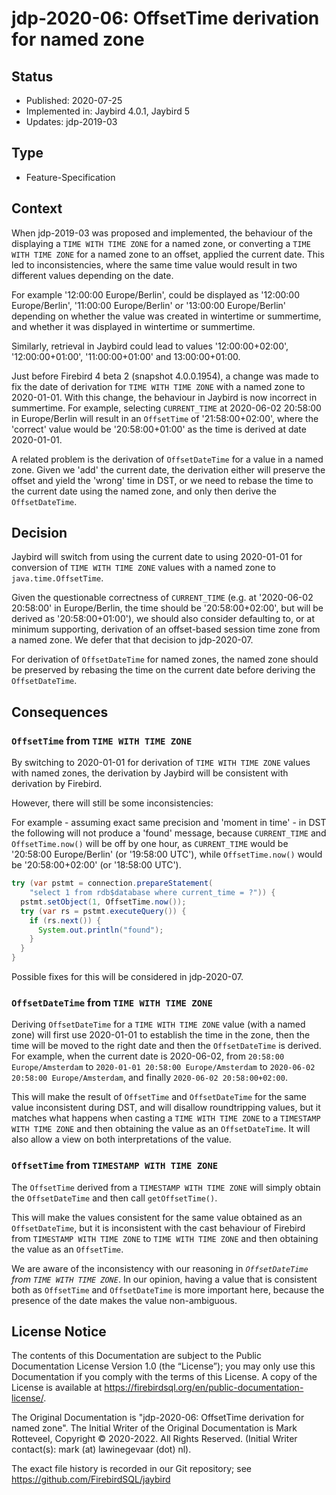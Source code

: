 <!--
SPDX-FileCopyrightText: Copyright 2020-2022 Mark Rotteveel
SPDX-License-Identifier: LicenseRef-PDL-1.0
-->
# jdp-2020-06: OffsetTime derivation for named zone

## Status

- Published: 2020-07-25
- Implemented in: Jaybird 4.0.1, Jaybird 5
- Updates: jdp-2019-03

## Type

- Feature-Specification

## Context

When jdp-2019-03 was proposed and implemented, the behaviour of the displaying
a `TIME WITH TIME ZONE` for a named zone, or converting a `TIME WITH TIME ZONE`
for a named zone to an offset, applied the current date. This led to
inconsistencies, where the same time value would result in two different values
depending on the date.

For example '12:00:00 Europe/Berlin', could be displayed as 
'12:00:00 Europe/Berlin', '11:00:00 Europe/Berlin' or '13:00:00 Europe/Berlin'
depending on whether the value was created in wintertime or summertime, and
whether it was displayed in wintertime or summertime.

Similarly, retrieval in Jaybird could lead to values '12:00:00+02:00', 
'12:00:00+01:00', '11:00:00+01:00' and 13:00:00+01:00.

Just before Firebird 4 beta 2 (snapshot 4.0.0.1954), a change was made to fix
the date of derivation for `TIME WITH TIME ZONE` with a named zone to 2020-01-01.
With this change, the behaviour in Jaybird is now incorrect in summertime. For
example, selecting `CURRENT_TIME` at 2020-06-02 20:58:00 in Europe/Berlin will
result in an `OffsetTime` of '21:58:00+02:00', where the 'correct' value would
be '20:58:00+01:00' as the time is derived at date 2020-01-01.

A related problem is the derivation of `OffsetDateTime` for a value in a named
zone. Given we 'add' the current date, the derivation either will preserve the
offset and yield the 'wrong' time in DST, or we need to rebase the time to
the current date using the named zone, and only then derive the `OffsetDateTime`.

## Decision

Jaybird will switch from using the current date to using 2020-01-01 for
conversion of `TIME WITH TIME ZONE` values with a named zone to
`java.time.OffsetTime`.

Given the questionable correctness of `CURRENT_TIME` (e.g. at '2020-06-02 20:58:00'
in Europe/Berlin, the time should be '20:58:00+02:00', but will be derived as
'20:58:00+01:00'), we should also consider defaulting to, or at minimum
supporting, derivation of an offset-based session time zone from a named zone.
We defer that that decision to jdp-2020-07.

For derivation of `OffsetDateTime` for named zones, the named zone should be
preserved by rebasing the time on the current date before deriving
the `OffsetDateTime`.

## Consequences

### `OffsetTime` from `TIME WITH TIME ZONE`

By switching to 2020-01-01 for derivation of `TIME WITH TIME ZONE` values with
named zones, the derivation by Jaybird will be consistent with derivation by
Firebird.

However, there will still be some inconsistencies:

For example - assuming exact same precision and 'moment in time' - in DST the
following will not produce a 'found' message, because `CURRENT_TIME` and
`OffsetTime.now()` will be off by one hour, as `CURRENT_TIME` would be
'20:58:00 Europe/Berlin' (or '19:58:00 UTC'), while `OffsetTime.now()` would be
'20:58:00+02:00' (or '18:58:00 UTC').

```java
try (var pstmt = connection.prepareStatement(
    "select 1 from rdb$database where current_time = ?")) {
  pstmt.setObject(1, OffsetTime.now());
  try (var rs = pstmt.executeQuery()) {
    if (rs.next()) {
      System.out.println("found");
    }
  }
}
```

Possible fixes for this will be considered in jdp-2020-07.

### `OffsetDateTime` from `TIME WITH TIME ZONE`

Deriving `OffsetDateTime` for a `TIME WITH TIME ZONE` value (with a named zone)
will first use 2020-01-01 to establish the time in the zone, then the time will
be moved to the right date and then the `OffsetDateTime` is derived. For example,
when the current date is 2020-06-02, from `20:58:00 Europe/Amsterdam` to
`2020-01-01 20:58:00 Europe/Amsterdam` to `2020-06-02 20:58:00 Europe/Amsterdam`,
and finally `2020-06-02 20:58:00+02:00`.

This will make the result of `OffsetTime` and `OffsetDateTime` for the same
value inconsistent during DST, and will disallow roundtripping values, but it
matches what happens when casting a `TIME WITH TIME ZONE` to a `TIMESTAMP WITH
TIME ZONE` and then obtaining the value as an `OffsetDateTime`. It will also
allow a view on both interpretations of the value.

### `OffsetTime` from `TIMESTAMP WITH TIME ZONE`

The `OffsetTime` derived from a `TIMESTAMP WITH TIME ZONE` will simply obtain
the `OffsetDateTime` and then call `getOffsetTime()`.

This will make the values consistent for the same value obtained as an
`OffsetDateTime`, but it is inconsistent with the cast behaviour of Firebird
from `TIMESTAMP WITH TIME ZONE` to `TIME WITH TIME ZONE` and then obtaining the
value as an `OffsetTime`.

We are aware of the inconsistency with our reasoning in _`OffsetDateTime` from
`TIME WITH TIME ZONE`_. In our opinion, having a value that is consistent both
as `OffsetTime` and `OffsetDateTime` is more important here, because the
presence of the date makes the value non-ambiguous.

## License Notice

The contents of this Documentation are subject to the Public Documentation
License Version 1.0 (the “License”); you may only use this Documentation if you
comply with the terms of this License. A copy of the License is available at
<https://firebirdsql.org/en/public-documentation-license/>.

The Original Documentation is "jdp-2020-06: OffsetTime derivation for named zone".
The Initial Writer of the Original Documentation is Mark Rotteveel,
Copyright © 2020-2022. All Rights Reserved. (Initial Writer contact(s):
mark (at) lawinegevaar (dot) nl).

<!--
Contributor(s): ______________________________________.
Portions created by ______ are Copyright © _________ [Insert year(s)]. All Rights Reserved.
(Contributor contact(s): ________________ [Insert hyperlink/alias]).
-->

The exact file history is recorded in our Git repository; see
<https://github.com/FirebirdSQL/jaybird>
